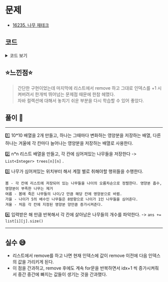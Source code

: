 # 문제

- [16235. 나무 재테크](https://www.acmicpc.net/problem/16235)

## 코드

<details><summary> 코드 보기 </summary>

```java
import java.io.BufferedReader;
import java.io.IOException;
import java.io.InputStreamReader;
import java.util.*;

public class Q16235 {
    static int n, m, k, dx[] = {-1, -1, 0 ,1 ,1 ,1, 0, -1}, dy[] ={0, 1, 1, 1, 0, -1, -1, -1};
    static int board[][], nut[][];
    static List<Integer> trees[][];
    public static void main(String[] args) throws IOException {
        init();
        solution();
    }

    private static void solution() {
        // 봄: 어린 나무부터 자신의 나이만큼 양분을 먹고 나이가 1증가. 못먹으면 죽음
        // 여름 : 죽은 나무의 나이/2 만큼이 해당 칸에 양분으로 바뀜
        // 가을 : 나이가 5의 배수이면 8방향으로 나이1인 나무를 뿌림
        // 겨울 : A[r][c] 만큼 각 칸에 양분 추가.
        // TODO: k 년 후, 살아있는 나무의 개수 출력하자
        int ans = 0;
        while(k-- > 0){
            boolean breeding = false;
            breeding = spring_summer();
            autumn_winter(breeding);
        }

        for (int i = 0; i < n; i++) {
            for (int j = 0; j < n; j++)
                if (!trees[i][j].isEmpty()) ans += trees[i][j].size();
        }
        System.out.println(ans);
    }

    private static void autumn_winter(boolean breeding) {
        // autumn
        if(breeding){
            for (int i = 0; i < n; i++) {
                for (int j = 0; j < n; j++) {
                    List<Integer> tree = trees[i][j];
                    for (int l = 0; l < tree.size(); l++) {
                        if (tree.get(l) % 5 == 0)
                            breed(i, j);
                    }
                }
            }
        }
        // winter
        for (int i = 0; i < n; i++)
            for (int j = 0; j < n; j++)
                board[i][j] += nut[i][j];
    }

    private static boolean spring_summer() {
        boolean breeding = false;
        for (int i = 0; i < n; i++) {
            for (int j = 0; j < n; j++) {
                if (!trees[i][j].isEmpty()) {
                    List<Integer> tree = trees[i][j];
                    // 나이 순으로 정렬
                    Collections.sort(tree, new Comparator<Integer>() {
                        @Override
                        public int compare(Integer o1, Integer o2) {
                            return o1 - o2;
                        }
                    });
                    // spring
                    int plus = 0;
                    for (int p = 0; p < tree.size(); ++p) {
                        int old = tree.get(p);
                        if (board[i][j] - old < 0) { // tree die
                            tree.remove(p);
                            p -= 1;
                            plus += (old / 2);
                        } else {
                            board[i][j] -= old;
                            tree.set(p, old + 1);
                            if ((old + 1) % 5 == 0) breeding = true;
                        }
                    }
                    // summer : nutrient increase
                    board[i][j] += plus;
                }
            }
        }
        return breeding;
    }

    private static void breed(int x, int y) {
        for (int i = 0; i < 8; i++) {
            int nx = x + dx[i], ny = y + dy[i];
            if(nx >= 0 && nx < n && ny >= 0 && ny < n)
                trees[nx][ny].add(1);
        }
    }

    private static void init() throws IOException {
        BufferedReader br = new BufferedReader(new InputStreamReader(System.in));
        StringTokenizer st = new StringTokenizer(br.readLine());
        n = Integer.parseInt(st.nextToken());
        m = Integer.parseInt(st.nextToken());
        k = Integer.parseInt(st.nextToken());
        board = new int[n][n];
        nut = new int[n][n];
        trees = new ArrayList[n][n];
        for (int i = 0; i < n; i++) {
            st = new StringTokenizer(br.readLine());
            for (int j = 0; j < n; j++) {
                board[i][j] = 5;
                nut[i][j] = Integer.parseInt(st.nextToken());
                trees[i][j] = new ArrayList<>();
            }
        }
        for (int i = 0; i < m; i++) {
            st = new StringTokenizer(br.readLine());
            int x = Integer.parseInt(st.nextToken()) - 1, y = Integer.parseInt(st.nextToken()) - 1;
            int old = Integer.parseInt(st.nextToken());
            trees[x][y].add(old);
        }
        // x, y, z : 좌표, 나무의 나이.
    }
}
```

</details>

## ⭐️느낀점⭐️

> 간단한 구현이었는데 마지막에 리스트에서 remove 하고 그대로 인덱스를 +1 시켜버려서 한개씩 뛰어넘는 문제점 때문에 한참 헤맸다. <br/>
> 자바 컬렉션에 대해서 놓치기 쉬운 부분을 다시 학습할 수 있어 좋았다.

## 풀이 📣

<hr/>
1️⃣ 10*10 배열을 2개 만들고, 하나는 그때마다 변화하는 영양분을 저장하는 배열, 다른 하나는 겨울에 각 칸마다 늘어나는 영양분을 저장하는 배열로 사용한다. <br/>

2️⃣ n\*n 리스트 배열을 만들고, 각 칸에 심어져있는 나무들을 저장한다 -> `List<Integer> trees[n][n]` .

3️⃣ 나무가 심어져있는 위치부터 해서 계절 별로 취해야할 행위들을 수행한다.

    봄 - 각 칸에 리스트에 저장되어 있는 나무들을 나이의 오름차순으로 정렬한다. 영양분 흡수, 영양분이 부족한 나무는 제거
    여름 - 봄에 죽은 나무들의 나이/2 만큼 해당 칸에 영양분으로 바뀜.
    가을 - 나이가 5의 배수인 나무들은 8방향으로 나이가 1인 나무들을 심어준다.
    겨울 - 처음 각 칸에 지정된 영양분 양만큼 증가시켜준다.

4️⃣ 입력받은 해 만큼 반복해서 각 칸에 살아남은 나무들의 개수를 파악한다. -> `ans += list[i][j].size()` <br/>

<hr/>

## 실수 😅

- 리스트에서 remove를 하고 나면 현재 인덱스에 값이 remove 이전에 다음 인덱스의 값을 가리키게 된다.
- 이 점을 간과하고, remove 후에도 계속 for문을 반복하면서 idx+1 씩 증가시켜줘서 중간 중간에 빠지는 값들이 생기는 것을 간과했다.
